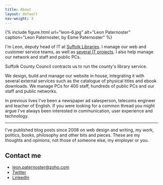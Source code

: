 ```yaml
---
title: About
layout: default
nav-weight: 3
---
```


{% include figure.html url="leon-6.jpg" alt="Leon Paternoster" caption="Leon Paternoster, by Esme Paternoster" %}

I'm Leon, deputy head of IT at [Suffolk Libraries](https://www.suffolklibraries.co.uk). I manage our web and customer service teams, as well as [several IT projects](/2016/02/5-day-sprint-clear-left-self-service/). I also help manage our network and staff and public PCs.

Suffolk County Council contracts us to run the county's library service.

We design, build and manage our website in house, integrating it with several external services such as the catalogue of physical titles and ebook downloads. We manage PCs for 400 staff, hundreds of public PCs and our staff and public networks.

In previous lives I've been a newspaper ad salesperson, telecoms engineer and teacher of English. If you were looking for a common thread you might argue I've always been interested in communication, user experience and technology.

<hr>

I've published blog posts since 2008 on web design and writing, my work, politics, books, philosophy and other bits and pieces. These are my thoughts and opinions, not those of someone else, my employer or you.

## Contact me

- leon.paternoster@zoho.com
- [Twitter](https://twitter.com/leonpaternoster)
- [LinkedIn](https://uk.linkedin.com/in/leonpaternoster)
